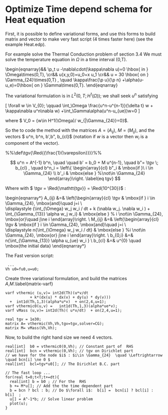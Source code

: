 # Optimize Time depend schema for Heat equation


First, it is possible to define variational forms, and use this forms to build matrix and vector to make very fast script (4 times faster here) (see the example Heat.edp).
  
For example solve the Thermal Conduction problem of section 3.4
We must solve the temperature equation in $\Omega$ in a time interval (0,T).

\begin{eqnarray}&&
    \p_t u -\nabla\cdot(\kappa\nabla u)=0 \hbox{ in } \Omega\times(0,T),
    \cr&&
    u(x,y,0)=u_0+x u_1
    \cr&&
   u = 30 \hbox{ on } \Gamma_{24}\times(0,T) , \quad  \kappa\frac{\p u}{\p n} +\alpha(u-u_e)=0\hbox{ on } \Gamma\times(0,T).
\end{eqnarray}
  
The variational formulation is  in $L^2(0,T;H^1(\Omega))$; we shall seek $u^n$ satisfying

\[
\forall w \in V_{0}; \qquad   \int_\Omega \frac{u^n-u^{n-1}}{\delta t} w + \kappa\nabla u^n\nabla w) +\int_\Gamma\alpha(u^n-u_{ue})w=0
\]

where $ V_0 = \{w\in H^1(\Omega)/ w_{|\Gamma_{24}}=0\}$.

So the to code the method with the matrices $A=(A_{ij})$, $M=(M_{ij})$, and  the vectors 
$ u^n, b^n, b',b", b_{cl}$ (notation if $w$ is a vector then $w_i$ is a component of the vector).

%%\def\tgv{\Red{{\frac{1}{\varepsilon}}}}%%

$$ u^n = A^{-1} b^n, \quad
  \quad b' = b_0 + M u^{n-1}, 
  \quad b"=  \tgv \; b_{cl} , 
  \quad  b^n_i = \left\{
  \begin{array}{cl}   b"_i  & \mbox{if }\ i \in \Gamma_{24} \\
                       b'_i & \mbox{else } %\not\in \Gamma_{24}
                        \end{array}\right.
                       \label{eq tgv}
$$

Where with $ \tgv = \Red{\mathtt{tgv}} = \Red{10^{30}}$ :

\begin{eqnarray*}
 A_{ij} &=& \left\{\begin{array}{cl}   \tgv  & \mbox{if } i  \in \Gamma_{24}, \mbox{and}\quad  j=i \\  
\displaystyle 
 {\int_{\Omega} w_j w_i / dt + k (\nabla w_j. \nabla w_i ) + \int_{\Gamma_{13}} \alpha w_j w_i} & \mbox{else } % i  \not\in \Gamma_{24}, \mbox{or}\quad  j\ne i 
 \end{array}\right.  \\ 
 M_{ij} &=& \left\{\begin{array}{cl}   \tgv & \mbox{if } i  \in \Gamma_{24}, \mbox{and}\quad  j=i  \\  
\displaystyle 
  n{\int_{\Omega} w_j w_i / dt}
 & \mbox{else  } %i  \not\in \Gamma_{24}, \mbox{or}  j\ne i 
   \end{array}\right. \\ 
 b_{0,i} &=&  n{\int_{\Gamma_{13}} \alpha u_{ue} w_i } \\
 b_{cl} &=& u^{0}  \quad \mbox{the initial data} 
\end{eqnarray*}

The Fast version script:

```freefem
 ...
Vh u0=fu0,u=u0; 
```

Create three variational formulation, and build the matrices $A$,$M$.\label{matrix-varf}

```freefem
varf vthermic (u,v)= int2d(Th)(u*v/dt 
           + k*(dx(u) * dx(v) + dy(u) * dy(v)))  
  +  int1d(Th,1,3)(alpha*u*v)  + on(2,4,u=1); 
varf vthermic0(u,v) =   int1d(Th,1,3)(alpha*ue*v);
varf vMass (u,v)= int2d(Th)( u*v/dt)  + on(2,4,u=1);

real tgv = 1e30;
matrix A= vthermic(Vh,Vh,tgv=tgv,solver=CG);
matrix M= vMass(Vh,Vh);
```


Now, to build the right hand size we need 4 vectors.

```freefem
real[int]  b0 = vthermic0(0,Vh); // Constant part of  RHS 
real[int]  bcn = vthermic(0,Vh); // tgv on Dirichlet part  
// we have for the node $i$ : $i\in \Gamma_{24}  \quad \Leftrightarrow \quad bcn[i] \ne 0 $
real[int]  bcl=tgv*u0[]; // The Dirichlet B.C. part 

// The fast loop ... 
for(real t=0;t<T;t+=dt){
  real[int] b = b0 ; // For the  RHS
  b += M*u[]; // Add the the time dependent part
  b = bcn ? bcl : b; // Do $\forall i$:  b[i] =  bcn[i] ? bcl[i] : b[i]  ;    
  u[] = A^-1*b; // Solve linear problem  
  plot(u);
}
```

